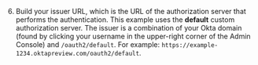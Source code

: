 6. Build your issuer URL, which is the URL of the authorization server that performs the authentication. This example uses the **default** custom authorization server. The issuer is a combination of your Okta domain (found by clicking your username in the upper-right corner of the Admin Console) and `/oauth2/default`. For example: `https://example-1234.oktapreview.com/oauth2/default`.
